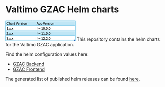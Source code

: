 # Valtimo GZAC Helm charts
![img.png](img.png)
This repository contains the helm charts for the Valtimo GZAC application.

Find the helm configuration values here:

* [GZAC Backend](https://github.com/generiekzaakafhandelcomponent/helm-charts/blob/main/charts/gzac-backend/README.md)
* [GZAC Frontend](https://github.com/generiekzaakafhandelcomponent/helm-charts/tree/main/charts/gzac-frontend)

The generated list of published helm releases can be found [here](https://generiekzaakafhandelcomponent.github.io/helm-charts/index.yaml).
